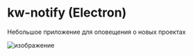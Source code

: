 # kw-notify (Electron)
Небольшое приложение для оповещения о новых проектах

![изображение](https://github.com/user-attachments/assets/b558f5ba-4b40-45cf-a241-355192156d4e)
